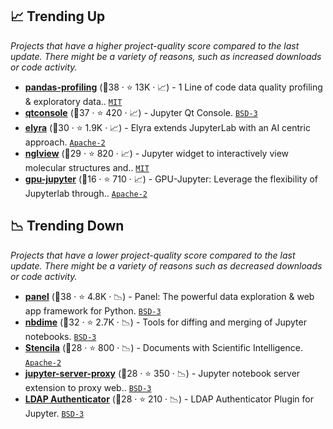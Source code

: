 ## 📈 Trending Up

_Projects that have a higher project-quality score compared to the last update. There might be a variety of reasons, such as increased downloads or code activity._

- <b><a href="https://github.com/ydataai/ydata-profiling">pandas-profiling</a></b> (🥇38 ·  ⭐ 13K · 📈) - 1 Line of code data quality profiling & exploratory data.. <code><a href="http://bit.ly/34MBwT8">MIT</a></code>
- <b><a href="https://github.com/jupyter/qtconsole">qtconsole</a></b> (🥇37 ·  ⭐ 420 · 📈) - Jupyter Qt Console. <code><a href="http://bit.ly/3aKzpTv">BSD-3</a></code>
- <b><a href="https://github.com/elyra-ai/elyra">elyra</a></b> (🥇30 ·  ⭐ 1.9K · 📈) - Elyra extends JupyterLab with an AI centric approach. <code><a href="http://bit.ly/3nYMfla">Apache-2</a></code>
- <b><a href="https://github.com/nglviewer/nglview">nglview</a></b> (🥈29 ·  ⭐ 820 · 📈) - Jupyter widget to interactively view molecular structures and.. <code><a href="http://bit.ly/34MBwT8">MIT</a></code>
- <b><a href="https://github.com/iot-salzburg/gpu-jupyter">gpu-jupyter</a></b> (🥉16 ·  ⭐ 710 · 📈) - GPU-Jupyter: Leverage the flexibility of Jupyterlab through.. <code><a href="http://bit.ly/3nYMfla">Apache-2</a></code>

## 📉 Trending Down

_Projects that have a lower project-quality score compared to the last update. There might be a variety of reasons such as decreased downloads or code activity._

- <b><a href="https://github.com/holoviz/panel">panel</a></b> (🥇38 ·  ⭐ 4.8K · 📉) - Panel: The powerful data exploration & web app framework for Python. <code><a href="http://bit.ly/3aKzpTv">BSD-3</a></code>
- <b><a href="https://github.com/jupyter/nbdime">nbdime</a></b> (🥈32 ·  ⭐ 2.7K · 📉) - Tools for diffing and merging of Jupyter notebooks. <code><a href="http://bit.ly/3aKzpTv">BSD-3</a></code>
- <b><a href="https://github.com/stencila/stencila">Stencila</a></b> (🥈28 ·  ⭐ 800 · 📉) - Documents with Scientific Intelligence. <code><a href="http://bit.ly/3nYMfla">Apache-2</a></code>
- <b><a href="https://github.com/jupyterhub/jupyter-server-proxy">jupyter-server-proxy</a></b> (🥇28 ·  ⭐ 350 · 📉) - Jupyter notebook server extension to proxy web.. <code><a href="http://bit.ly/3aKzpTv">BSD-3</a></code>
- <b><a href="https://github.com/jupyterhub/ldapauthenticator">LDAP Authenticator</a></b> (🥇28 ·  ⭐ 210 · 📉) - LDAP Authenticator Plugin for Jupyter. <code><a href="http://bit.ly/3aKzpTv">BSD-3</a></code>

